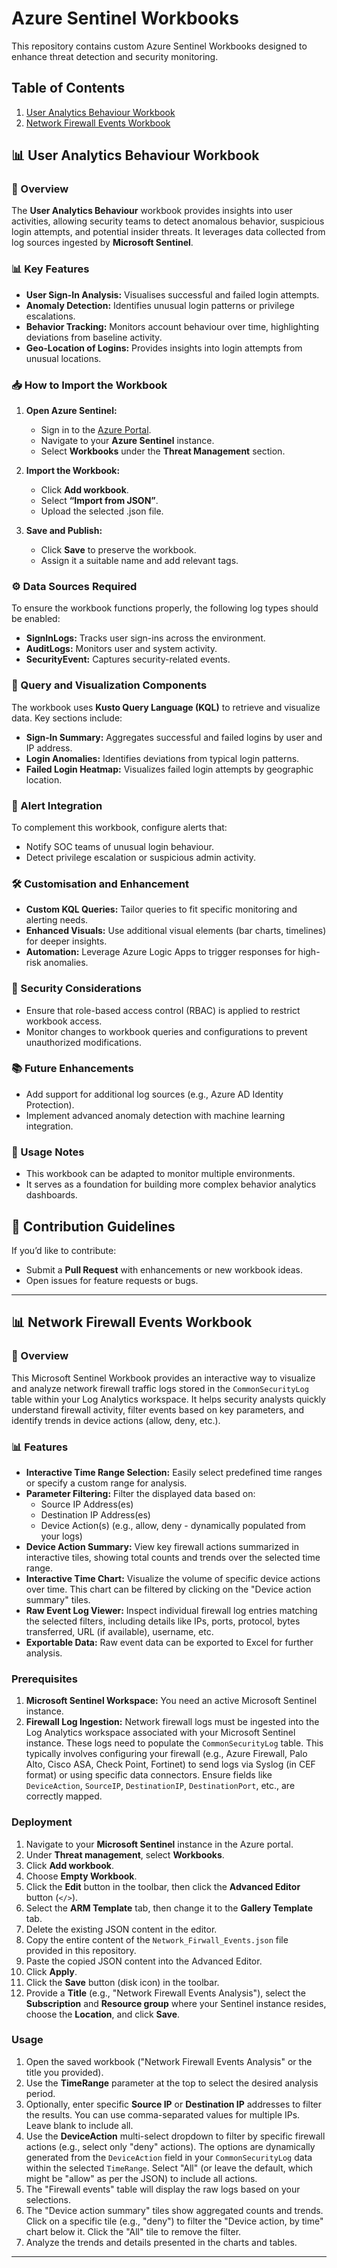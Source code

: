 # Azure Sentinel Workbooks

This repository contains custom Azure Sentinel Workbooks designed to enhance threat detection and security monitoring.

## Table of Contents
1. [User Analytics Behaviour Workbook](#User-Analytics-Behaviour-Workbook)
2. [Network Firewall Events Workbook](#Network-Firewall-Events-Workbook)

## 📊 User Analytics Behaviour Workbook

### 🎯 Overview
The **User Analytics Behaviour** workbook provides insights into user activities, allowing security teams to detect anomalous behavior, suspicious login attempts, and potential insider threats. It leverages data collected from log sources ingested by **Microsoft Sentinel**.

### 📊 Key Features
- **User Sign-In Analysis:** Visualises successful and failed login attempts.
- **Anomaly Detection:** Identifies unusual login patterns or privilege escalations.
- **Behavior Tracking:** Monitors account behaviour over time, highlighting deviations from baseline activity.
- **Geo-Location of Logins:** Provides insights into login attempts from unusual locations.

### 📥 How to Import the Workbook

1. **Open Azure Sentinel:**
   - Sign in to the [Azure Portal](https://portal.azure.com/).
   - Navigate to your **Azure Sentinel** instance.
   - Select **Workbooks** under the **Threat Management** section.

2. **Import the Workbook:**
   - Click **Add workbook**.
   - Select **“Import from JSON”**.
   - Upload the selected .json file.

3. **Save and Publish:**
   - Click **Save** to preserve the workbook.
   - Assign it a suitable name and add relevant tags.

### ⚙️ Data Sources Required
To ensure the workbook functions properly, the following log types should be enabled:
- **SignInLogs:** Tracks user sign-ins across the environment.
- **AuditLogs:** Monitors user and system activity.
- **SecurityEvent:** Captures security-related events.

### 📡 Query and Visualization Components
The workbook uses **Kusto Query Language (KQL)** to retrieve and visualize data. Key sections include:
- **Sign-In Summary:** Aggregates successful and failed logins by user and IP address.
- **Login Anomalies:** Identifies deviations from typical login patterns.
- **Failed Login Heatmap:** Visualizes failed login attempts by geographic location.

### 🚨 Alert Integration
To complement this workbook, configure alerts that:
- Notify SOC teams of unusual login behaviour.
- Detect privilege escalation or suspicious admin activity.

### 🛠️ Customisation and Enhancement
- **Custom KQL Queries:** Tailor queries to fit specific monitoring and alerting needs.
- **Enhanced Visuals:** Use additional visual elements (bar charts, timelines) for deeper insights.
- **Automation:** Leverage Azure Logic Apps to trigger responses for high-risk anomalies.

### 🔐 Security Considerations
- Ensure that role-based access control (RBAC) is applied to restrict workbook access.
- Monitor changes to workbook queries and configurations to prevent unauthorized modifications.

### 📚 Future Enhancements
- Add support for additional log sources (e.g., Azure AD Identity Protection).
- Implement advanced anomaly detection with machine learning integration.

### 📄 Usage Notes
- This workbook can be adapted to monitor multiple environments.
- It serves as a foundation for building more complex behavior analytics dashboards.

## 🎉 Contribution Guidelines
If you’d like to contribute:
- Submit a **Pull Request** with enhancements or new workbook ideas.
- Open issues for feature requests or bugs.

---

## 📊 Network Firewall Events Workbook

### 🎯 Overview

This Microsoft Sentinel Workbook provides an interactive way to visualize and analyze network firewall traffic logs stored in the `CommonSecurityLog` table within your Log Analytics workspace. It helps security analysts quickly understand firewall activity, filter events based on key parameters, and identify trends in device actions (allow, deny, etc.).

### 📊 Features

* **Interactive Time Range Selection:** Easily select predefined time ranges or specify a custom range for analysis.
* **Parameter Filtering:** Filter the displayed data based on:
    * Source IP Address(es)
    * Destination IP Address(es)
    * Device Action(s) (e.g., allow, deny - dynamically populated from your logs)
* **Device Action Summary:** View key firewall actions summarized in interactive tiles, showing total counts and trends over the selected time range.
* **Interactive Time Chart:** Visualize the volume of specific device actions over time. This chart can be filtered by clicking on the "Device action summary" tiles.
* **Raw Event Log Viewer:** Inspect individual firewall log entries matching the selected filters, including details like IPs, ports, protocol, bytes transferred, URL (if available), username, etc.
* **Exportable Data:** Raw event data can be exported to Excel for further analysis.

### Prerequisites

1.  **Microsoft Sentinel Workspace:** You need an active Microsoft Sentinel instance.
2.  **Firewall Log Ingestion:** Network firewall logs must be ingested into the Log Analytics workspace associated with your Microsoft Sentinel instance. These logs need to populate the `CommonSecurityLog` table. This typically involves configuring your firewall (e.g., Azure Firewall, Palo Alto, Cisco ASA, Check Point, Fortinet) to send logs via Syslog (in CEF format) or using specific data connectors. Ensure fields like `DeviceAction`, `SourceIP`, `DestinationIP`, `DestinationPort`, etc., are correctly mapped.

### Deployment

1.  Navigate to your **Microsoft Sentinel** instance in the Azure portal.
2.  Under **Threat management**, select **Workbooks**.
3.  Click **Add workbook**.
4.  Choose **Empty Workbook**.
5.  Click the **Edit** button in the toolbar, then click the **Advanced Editor** button (`</>`).
6.  Select the **ARM Template** tab, then change it to the **Gallery Template** tab.
7.  Delete the existing JSON content in the editor.
8.  Copy the entire content of the `Network_Firwall_Events.json` file provided in this repository.
9.  Paste the copied JSON content into the Advanced Editor.
10. Click **Apply**.
11. Click the **Save** button (disk icon) in the toolbar.
12. Provide a **Title** (e.g., "Network Firewall Events Analysis"), select the **Subscription** and **Resource group** where your Sentinel instance resides, choose the **Location**, and click **Save**.

### Usage

1.  Open the saved workbook ("Network Firewall Events Analysis" or the title you provided).
2.  Use the **TimeRange** parameter at the top to select the desired analysis period.
3.  Optionally, enter specific **Source IP** or **Destination IP** addresses to filter the results. You can use comma-separated values for multiple IPs. Leave blank to include all.
4.  Use the **DeviceAction** multi-select dropdown to filter by specific firewall actions (e.g., select only "deny" actions). The options are dynamically generated from the `DeviceAction` field in your `CommonSecurityLog` data within the selected `TimeRange`. Select "All" (or leave the default, which might be "allow" as per the JSON) to include all actions.
5.  The "Firewall events" table will display the raw logs based on your selections.
6.  The "Device action summary" tiles show aggregated counts and trends. Click on a specific tile (e.g., "deny") to filter the "Device action, by time" chart below it. Click the "All" tile to remove the filter.
7.  Analyze the trends and details presented in the charts and tables.

---
